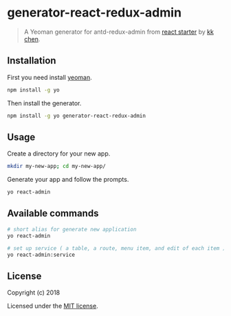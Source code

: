 # generator-react-redux-admin

> A Yeoman generator for antd-redux-admin from [react starter](https://github.com/bichenkk/react-starter) by [kk chen](https://github.com/bichenkk).

## Installation

First you need install [yeoman](http://yeoman.io/).

```bash
npm install -g yo
```

Then install the generator.

```bash
npm install -g yo generator-react-redux-admin

```

## Usage

Create a directory for your new app.

```bash
mkdir my-new-app; cd my-new-app/
```

Generate your app and follow the prompts.

```bash
yo react-admin
```

## Available commands

```bash
# short alias for generate new application
yo react-admin

# set up service ( a table, a route, menu item, and edit of each item )
yo react-admin:service
```

## License

Copyright (c) 2018

Licensed under the [MIT license](LICENSE).